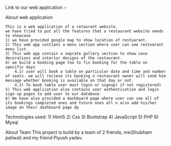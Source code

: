 Link to our web application :- 

About web application 

    This is a web application of a retaurant website.
    we have tried to put all the features that a restaurant website needs to showcase
    1) we have provided google map to show location of restuarant.
    2) This web app contians a menu section where user can see restuarant menu list.
    3) This web app contain a seprate gallery section to show case decorations and interior designs of the restaurant.
    4) we build a booking page too to fix booking for the table on specific days
        4.1) user will book a table on particular date and time and number of seats. we will recieve its booking n restaurant owner will send him message whether booking is available on that day or not.
        4.2) To book table user must login or signup( if not registered)
    5) This web application also contains user authentication and login sign up pages to add user to our database
    6) We have also provided a dashboard page where user can see all of its bookings completed ones and future ones all n also add his/her image on their dashboard page dp


Technologies used: 
    1) Html5
    2) Css
    3) Bootstrap
    4) JavaScript
    5) PHP
    6) Mysql
    

About Team
This project is build by a team of 2 friends, me(Shubham paliwal) and my friend Piyush yadav.


